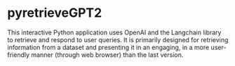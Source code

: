 # pyretrieveGPT2
This interactive Python application uses OpenAI and the Langchain library to retrieve and respond to user queries. It is primarily designed for retrieving information from a dataset and presenting it in an engaging, in a more user-friendly manner (through web browser) than the last version.
